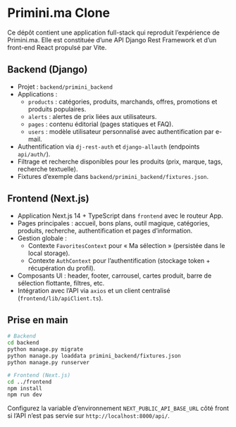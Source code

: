 # Primini.ma Clone

Ce dépôt contient une application full-stack qui reproduit l’expérience de Primini.ma. Elle est constituée d’une API Django Rest Framework et d’un front-end React propulsé par Vite.

## Backend (Django)

- Projet : `backend/primini_backend`
- Applications :
  - `products` : catégories, produits, marchands, offres, promotions et produits populaires.
  - `alerts` : alertes de prix liées aux utilisateurs.
  - `pages` : contenu éditorial (pages statiques et FAQ).
  - `users` : modèle utilisateur personnalisé avec authentification par e-mail.
- Authentification via `dj-rest-auth` et `django-allauth` (endpoints `api/auth/`).
- Filtrage et recherche disponibles pour les produits (prix, marque, tags, recherche textuelle).
- Fixtures d’exemple dans `backend/primini_backend/fixtures.json`.

## Frontend (Next.js)

- Application Next.js 14 + TypeScript dans `frontend` avec le routeur App.
- Pages principales : accueil, bons plans, outil magique, catégories, produits, recherche, authentification et pages d’information.
- Gestion globale :
  - Contexte `FavoritesContext` pour « Ma sélection » (persistée dans le local storage).
  - Contexte `AuthContext` pour l’authentification (stockage token + récupération du profil).
- Composants UI : header, footer, carrousel, cartes produit, barre de sélection flottante, filtres, etc.
- Intégration avec l’API via `axios` et un client centralisé (`frontend/lib/apiClient.ts`).

## Prise en main

```bash
# Backend
cd backend
python manage.py migrate
python manage.py loaddata primini_backend/fixtures.json
python manage.py runserver

# Frontend (Next.js)
cd ../frontend
npm install
npm run dev
```

Configurez la variable d’environnement `NEXT_PUBLIC_API_BASE_URL` côté front si l’API n’est pas servie sur `http://localhost:8000/api/`.
